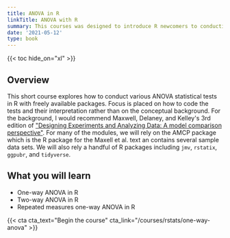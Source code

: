 ```yaml
---
title: ANOVA in R
linkTitle: ANOVA with R
summary: This courses was designed to introduce R newcomers to conducting ANOVA and is currently a work in progress.
date: '2021-05-12'
type: book
---
```


{{< toc hide_on="xl" >}}

## Overview
This short course explores how to conduct various ANOVA statistical tests in R with freely available packages. Focus is placed on how to code the tests and their interpretation rather than on the conceptual background. For the background, I would recommend Maxwell, Delaney, and Kelley's 3rd edition of ["Designing Experiments and Analyzing Data: A model comparison perspective"](https://designingexperiments.com/). For many of the modules, we will rely on the AMCP package which is the R package for the Maxell et al. text an contains several sample data sets. We will also rely a handful of R packages including `jmv`, `rstatix`, `ggpubr`, and `tidyverse`.

## What you will learn
- One-way ANOVA in R
- Two-way ANOVA in R
- Repeated measures one-way ANOVA in R



<!--## Course Modules


{{< list_children >}}
 -->
<!-- ## Meet your instructor
{{< mention "admin" >}}

## FAQs
{{< spoiler text="Are there prerequisites?" >}}
There are no prequisites, but a background in upper division or graduate level statistics will come in handy.
{{< /spoiler >}}

{{< spoiler text="How often do the courses run?" >}}
Continuously, at your own pace.
{{< /spoiler >}} -->


{{< cta cta_text="Begin the course" cta_link="/courses/rstats/one-way-anova" >}}